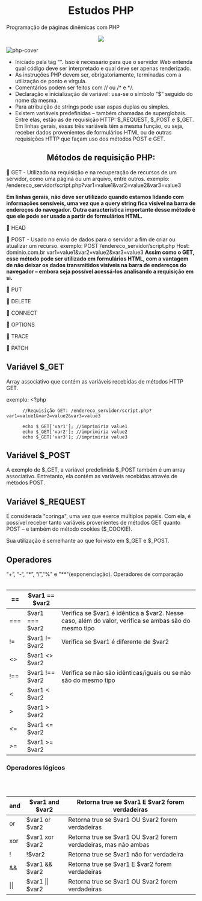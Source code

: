 <h1 align="center">Estudos PHP</h1>
Programação de páginas dinêmicas com PHP
<p align="center">
<img src="http://img.shields.io/static/v1?label=STATUS&message=EM%20DESENVOLVIMENTO&color=GREEN&style=for-the-badge"/>
</p>

![php-cover](https://user-images.githubusercontent.com/100588945/160294625-24baedc3-b370-48ac-b1d4-160b3cfba47e.png)

- Iniciado pela tag “<?php” e fechado com a tag “?>”.
Isso é necessário para que o servidor Web entenda qual código deve ser interpretado e qual deve ser apenas renderizado.
- As instruções PHP devem ser, obrigatoriamente, terminadas com a utilização de ponto e vírgula.
- Comentários podem ser feitos com // ou /* e */.
- Declaração e inicialização de variável: usa-se o símbolo “$” seguido do nome da mesma.
- Para atribuição de strings pode usar aspas duplas ou simples.
- Existem variáveis predefinidas – também chamadas de superglobais. Entre elas, estão as de requisição HTTP: $_REQUEST, $_POST e $_GET. Em linhas gerais,
essas três variáveis têm a mesma função, ou seja, receber dados provenientes de formulários HTML ou de outras requisições HTTP que façam uso dos métodos POST e GET.

<h2 align="center">Métodos de requisição PHP:</h1>

🐘 GET - Utilizado na requisição e na recuperação de recursos de um servidor, como uma página ou um arquivo, entre outros.
exemplo: /endereco_servidor/script.php?var1=value1&var2=value2&var3=value3

**Em linhas gerais, não deve ser utilizado quando estamos lidando com informações sensíveis, uma vez que a query string fica visível na barra de endereços do navegador. Outra característica importante desse método é que ele pode ser usado a partir de formulários HTML.**

🐘 HEAD

🐘 POST - Usado no envio de dados para o servidor a fim de criar ou atualizar um recurso.
exemplo:  POST /endereco_servidor/script.php
          Host: dominio.com.br
          var1=value1&var2=value2&var3=value3
**Assim como o GET, esse método pode ser utilizado em formulários HTML, com a vantagem de não deixar os dados transmitidos visíveis na barra de endereços do navegador – embora seja possível acessá-los analisando a requisição em si.**

🐘 PUT

🐘 DELETE

🐘 CONNECT

🐘 OPTIONS

🐘 TRACE

🐘 PATCH

<h2>Variável $_GET</h2>
  Array associativo que contém as variáveis recebidas de métodos HTTP GET.
  
exemplo: <?php

          //Requisição GET: /endereco_servidor/script.php?var1=value1&var2=value2&var3=value3

          echo $_GET['var1']; //imprimiria value1
          echo $_GET['var2']; //imprimiria value2
          echo $_GET['var3']; //imprimiria value3

<H2>Variável $_POST</H2>
A exemplo de $_GET, a variável predefinida $_POST também é um array associativo. Entretanto, ela contém as variáveis recebidas através de métodos POST.

<h2>Variável $_REQUEST</h2>
É considerada "coringa", uma vez que exerce múltiplos papéis. Com ela, é possível receber tanto variáveis provenientes de métodos GET 
quanto POST – e também do método cookies ($_COOKIE).

Sua utilização é semelhante ao que foi visto em $_GET e $_POST.

<h2>Operadores</h2>
“+”, “-“, “*”, “/”,"%" e "**"(exponenciação).

<?php

$var1 = 4; //a variável foi inicializada com o valor de 4
$var1 += 2; //com a utilização da combinação de operadores a variável $var1 passou a ter o valor de 6 (4 + 2)
$var1 *= 2; //com a utilização da combinação de operadores a variável $var1 passou a ter o valor de 12 (4 + 2) * 2

$var2 = "Programação";
$var2 .= " com PHP"; //com a utilização da combinação de operadores a variável $var2 passou a ter o conteúdo "Programação com PHP"

$var = ($var4 = "Copie esses códigos") . " e pratique seus conhecimentos!" ;
/*
No exemplo acima o conteúdo da variável $var3 é igual a "Copie esses códigos e pratique seus conhecimentos!"
Já a variável $var4 possui o conteúdo "Copie esses códigos"
*/

<h3>Operadores de comparação</h3></br></br>
<table><thead><tr><th>==</th><th>$var1 == $var2</th><th></th></tr></thead><tbody><tr><td>===</td><td>$var1 === $var2</td><td>Verifica se $var1 é idêntica a $var2. Nesse caso, além do valor, verifica se ambas são do mesmo tipo</td></tr><tr><td>!=</td><td>$var1 != $var2</td><td>Verifica se $var1 é diferente de $var2</td></tr><tr><td>&lt;&gt;</td><td>$var1 &lt;&gt; $var2</td><td></td></tr><tr><td>!==</td><td>$var1 !== $var2</td><td>Verifica se não são idênticas/iguais ou se não são do mesmo tipo</td></tr><tr><td>&lt;</td><td>$var1 &lt; $var2</td><td></td></tr><tr><td>&gt;</td><td>$var1 &gt; $var2</td><td></td></tr><tr><td>&lt;=</td><td>$var1 &lt;= $var2</td><td></td></tr><tr><td>&gt;=</td><td>$var1 &gt;= $var2</td><td></td></tr></tbody></table>

<h3>Operadores lógicos</h3></br></br>
<table><thead><tr><th>and</th><th>$var1 and $var2</th><th>Retorna true se $var1 E $var2 forem verdadeiras</th></tr></thead><tbody><tr><td>or</td><td>$var1 or $var2</td><td>Retorna true se $var1 OU $var2 forem verdadeiras</td></tr><tr><td>xor</td><td>$var1 xor $var2</td><td>Retorna true se $var1 OU $var2 forem verdadeiras, mas não ambas</td></tr><tr><td>!</td><td>!$var2</td><td>Retorna true se $var1 não for verdadeira</td></tr><tr><td>&amp;&amp;</td><td>$var1 &amp;&amp; $var2</td><td>Retorna true se $var1 E $var2 forem verdadeiras</td></tr><tr><td>||</td><td>$var1 || $var2</td><td>Retorna true se $var1 OU $var2 forem verdadeiras</td></tr></tbody></table>

